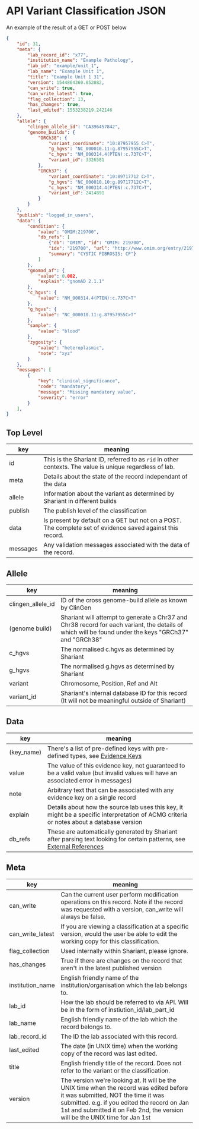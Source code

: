 # API Variant Classification JSON

An example of the result of a GET or POST below

```json
{
    "id": 31,
    "meta": {
        "lab_record_id": "x77",
        "institution_name": "Example Pathology",
        "lab_id": "example/unit_1",
        "lab_name": "Example Unit 1",
        "title": "Example Unit 1 31",
        "version": 1544864360.852882,
        "can_write": true,
        "can_write_latest": true,
        "flag_collection": 13,
        "has_changes": true,
        "last_edited": 1553238219.242146
    },
    "allele": {
        "clingen_allele_id": "CA396457842",
        "genome_builds": {
            "GRCh38": {
                "variant_coordinate": "10:87957955 C>T",
                "g_hgvs": "NC_000010.11:g.87957955C>T",
                "c_hgvs": "NM_000314.4(PTEN):c.737C>T",
                "variant_id": 3326581
            },
            "GRCh37": {
                "variant_coordinate": "10:89717712 C>T",
                "g_hgvs": "NC_000010.10:g.89717712C>T",
                "c_hgvs": "NM_000314.4(PTEN):c.737C>T",
                "variant_id": 2414891
            }
        }
    },
    "publish": "logged_in_users",
    "data": {
        "condition": {
            "value": "OMIM:219700",
            "db_refs": [
                {"db": "OMIM", "id": "OMIM: 219700",
                "idx": "219700", "url": "http://www.omim.org/entry/219700",
                "summary": "CYSTIC FIBROSIS; CF"}
            ]
        },
        "gnomad_af": {
            "value": 0.002,
            "explain": "gnomAD 2.1.1"
        },
        "c_hgvs": {
            "value": "NM_000314.4(PTEN):c.737C>T"
        },
        "g_hgvs": {
            "value": "NC_000010.11:g.87957955C>T"
        },
        "sample": {
            "value": "blood"
        },
        "zygosity": {
            "value": "heteroplasmic",
            "note": "xyz"
        }
    },
    "messages": [
        {
            "key": "clinical_significance",
            "code": "mandatory",
            "message": "Missing mandatory value",
            "severity": "error"
        }
    ],
}
```
## Top Level

|key|meaning|
|---|-------|
|id|This is the Shariant ID, referred to as `rid` in other contexts. The value is unique regardless of lab.|
|meta|Details about the state of the record independant of the data|
|allele|Information about the variant as determined by Shariant in different builds|
|publish|The publish level of the classification|
|data|Is present by default on a GET but not on a POST. The complete set of evidence saved against this record.|
|messages|Any validation messages associated with the data of the record.|

## Allele

|key|meaning|
|---|-------|
|clingen_allele_id|ID of the cross genome-build allele as known by ClinGen|
|(genome build)|Shariant will attempt to generate a Chr37 and Chr38 record for each variant, the details of which will be found under the keys "GRCh37" and "GRCh38"|
|c_hgvs|The normalised c.hgvs as determined by Shariant|
|g_hgvs|The normalised g.hgvs as determined by Shariant|
|variant|Chromosome, Position, Ref and Alt|
|variant_id|Shariant's internal database ID for this record (It will not be meaningful outside of Shariant)|

## Data

|key|meaning|
|---|-------|
|(key_name)|There's a list of pre-defined keys with pre-defined types, see [Evidence Keys](../evidence_keys/overview.html)|
|value|The value of this evidence key, not guaranteed to be a valid value (but invalid values will have an associated error in messages)|
|note|Arbitrary text that can be associated with any evidence key on a single record|
|explain|Details about how the source lab uses this key, it might be a specific interpretation of ACMG criteria or notes about a database version|
|db_refs|These are automatically generated by Shariant after parsing text looking for certain patterns, see [External References](external_references.html)|

## Meta

|key|meaning|
|---|-------|
|can_write|Can the current user perform modification operations on this record. Note if the record was requested with a version, can_write will always be false.|
|can_write_latest|If you are viewing a classification at a specific version, would the user be able to edit the working copy for this classification.|
|flag_collection|Used internally within Shariant, please ignore.|
|has_changes|True if there are changes on the record that aren't in the latest published version|
|institution_name|English friendly name of the institution/organisation which the lab belongs to.|
|lab_id|How the lab should be referred to via API. Will be in the form of instiution_id/lab_part_id|
|lab_name|English friendly name of the lab which the record belongs to.|
|lab_record_id|The ID the lab associated with this record.|
|last_edited|The date (in UNIX time) when the working copy of the record was last edited.|
|title|English friendly title of the record. Does not refer to the variant or the classification.|
|version|The version we're looking at. It will be the UNIX time when the record was edited before it was submitted, NOT the time it was submitted. e.g. if you edited the record on Jan 1st and submitted it on Feb 2nd, the version will be the UNIX time for Jan 1st|
